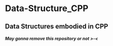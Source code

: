 # Data-Structure_CPP

## Data Structures embodied in CPP
##### May gonna remove this repository or not >-<
